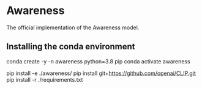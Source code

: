 # Awareness

The official implementation of the Awareness model.

## Installing the conda environment

conda create -y -n awareness python=3.8 pip
conda activate awareness

pip install -e ./awareness/
pip install git+https://github.com/openai/CLIP.git
pip install -r ./requirements.txt
